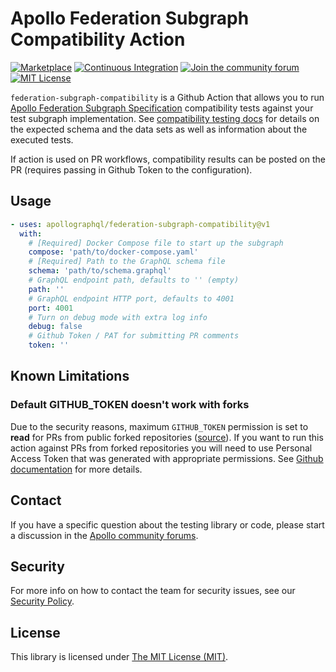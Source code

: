 # Apollo Federation Subgraph Compatibility Action

[![Marketplace](https://img.shields.io/badge/Github-Marketplace-orange)](https://github.com/marketplace/actions/apollo-federation-subgraph-compatibility)
[![Continuous Integration](https://github.com/apollographql/federation-subgraph-compatibility/workflows/Continuous%20Integration/badge.svg)](https://github.com/apollographql/federation-subgraph-compatibility/actions?query=workflow%3A"Continuous+Integration")
[![Join the community forum](https://img.shields.io/badge/Join%20The%20Community-Forum-blueviolet)](https://community.apollographql.com)
[![MIT License](https://img.shields.io/github/license/apollographql/federation-subgraph-compatibility)](https://github.com/apollographql/federation-subgraph-compatibility/blob/main/LICENSE)

`federation-subgraph-compatibility` is a Github Action that allows you to run [Apollo Federation Subgraph Specification](https://www.apollographql.com/docs/federation/subgraph-spec/) compatibility tests against your test subgraph implementation. See [compatibility testing docs](https://github.com/apollographql/apollo-federation-subgraph-compatibility/blob/main/COMPATIBILITY.md) for details on the expected schema and the data sets as well as information about the executed tests.

If action is used on PR workflows, compatibility results can be posted on the PR (requires passing in Github Token to the configuration).

## Usage

```yaml
- uses: apollographql/federation-subgraph-compatibility@v1
  with:
    # [Required] Docker Compose file to start up the subgraph
    compose: 'path/to/docker-compose.yaml'
    # [Required] Path to the GraphQL schema file
    schema: 'path/to/schema.graphql'
    # GraphQL endpoint path, defaults to '' (empty)
    path: ''
    # GraphQL endpoint HTTP port, defaults to 4001
    port: 4001
    # Turn on debug mode with extra log info
    debug: false
    # Github Token / PAT for submitting PR comments
    token: ''
```

## Known Limitations

### Default GITHUB_TOKEN doesn't work with forks

Due to the security reasons, maximum `GITHUB_TOKEN` permission is set to **read** for PRs from public forked repositories ([source](https://docs.github.com/en/actions/security-guides/automatic-token-authentication#permissions-for-the-github_token)). If you want to run this action against PRs from forked repositories you will need to use Personal Access Token that was generated with appropriate permissions. See [Github documentation](https://docs.github.com/en/authentication/keeping-your-account-and-data-secure/creating-a-personal-access-token) for more details.

## Contact

If you have a specific question about the testing library or code, please start a discussion in the [Apollo community forums](https://community.apollographql.com/).

## Security

For more info on how to contact the team for security issues, see our [Security Policy](https://github.com/apollographql/federation-subgraph-compatibility/security/policy).

## License

This library is licensed under [The MIT License (MIT)](./LICENSE).
